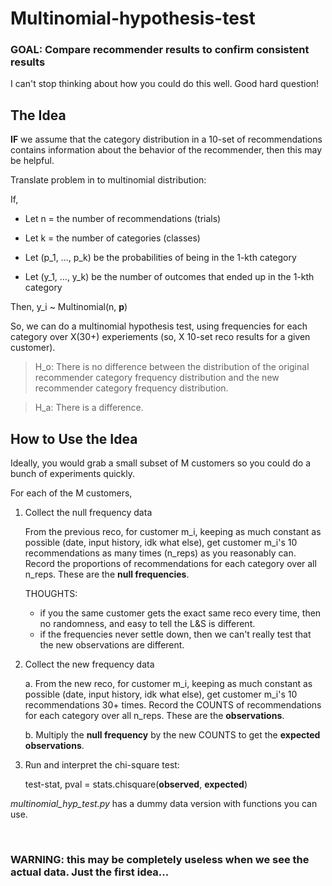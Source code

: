 # Multinomial-hypothesis-test

### GOAL: Compare recommender results to confirm consistent results

I can't stop thinking about how you could do this well. Good hard question!

## The Idea

**IF** we assume that the category distribution in a 10-set of recommendations contains information about the behavior of the recommender, then this may be helpful.

Translate problem in to multinomial distribution:

If, 

* Let n = the number of recommendations (trials)

* Let k = the number of categories (classes)

* Let (p_1, ..., p_k) be the probabilities of being in the 1-kth category

* Let (y_1, ..., y_k) be the number of outcomes that ended up in the 1-kth category

Then, y_i ~ Multinomial(n, **p**)

So, we can do a multinomial hypothesis test, using frequencies for each category over X(30+) experiements (so, X 10-set reco results for a given customer). 

> H_o: There is no difference between the distribution of the original recommender category frequency distribution and the new recommender category frequency distribution.

> H_a: There is a difference.

## How to Use the Idea

Ideally, you would grab a small subset of M customers so you could do a bunch of experiments quickly.

For each of the M customers, 

1. Collect the null frequency data

    From the previous reco, for customer m_i, keeping as much constant as possible (date, input history, idk what else), get customer m_i's 10 recommendations as many times (n_reps) as you reasonably can. Record the proportions of recommendations for each category over all n_reps. These are the **null frequencies**.
    
    THOUGHTS:
    - if you the same customer gets the exact same reco every time, then no randomness, and easy to tell the L&S is different.
    - if the frequencies never settle down, then we can't really test that the new observations are different.

2. Collect the new frequency data

    a. From the new reco, for customer m_i, keeping as much constant as possible (date, input history, idk what else), get customer m_i's 10 recommendations 30+ times. Record the COUNTS of recommendations for each category over all n_reps. These are the **observations**.

    b. Multiply the **null frequency** by the new COUNTS to get the **expected observations**.

3. Run and interpret the chi-square test:

    test-stat, pval = stats.chisquare(**observed**, **expected**)


*multinomial_hyp_test.py* has a dummy data version with functions you can use.

<br> 

### WARNING: this may be completely useless when we see the actual data. Just the first idea...